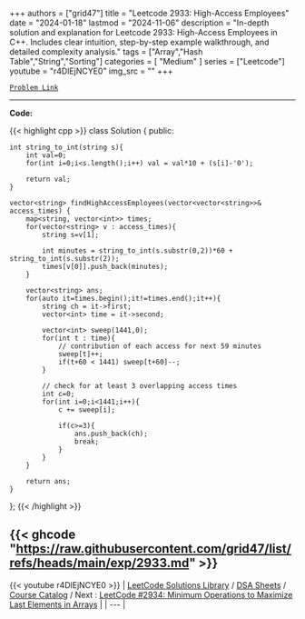
+++
authors = ["grid47"]
title = "Leetcode 2933: High-Access Employees"
date = "2024-01-18"
lastmod = "2024-11-06"
description = "In-depth solution and explanation for Leetcode 2933: High-Access Employees in C++. Includes clear intuition, step-by-step example walkthrough, and detailed complexity analysis."
tags = ["Array","Hash Table","String","Sorting"]
categories = [
    "Medium"
]
series = ["Leetcode"]
youtube = "r4DlEjNCYE0"
img_src = ""
+++



[`Problem Link`](https://leetcode.com/problems/high-access-employees/description/)

---
**Code:**

{{< highlight cpp >}}
class Solution {
public:
    
    int string_to_int(string s){
        int val=0;
        for(int i=0;i<s.length();i++) val = val*10 + (s[i]-'0');
        
        return val;
    }
    
    vector<string> findHighAccessEmployees(vector<vector<string>>& access_times) {
		map<string, vector<int>> times;
        for(vector<string> v : access_times){
            string s=v[1];
            
            int minutes = string_to_int(s.substr(0,2))*60 + string_to_int(s.substr(2));
            times[v[0]].push_back(minutes);
        }
        
        vector<string> ans;
        for(auto it=times.begin();it!=times.end();it++){
            string ch = it->first;
            vector<int> time = it->second;
            
            vector<int> sweep(1441,0);
            for(int t : time){
				// contribution of each access for next 59 minutes
                sweep[t]++;
                if(t+60 < 1441) sweep[t+60]--;
            }
            
			// check for at least 3 overlapping access times
            int c=0;
            for(int i=0;i<1441;i++){
                c += sweep[i];
                
                if(c>=3){
                    ans.push_back(ch);
                    break;
                }
            }
        }
        
        return ans;
    }
};
{{< /highlight >}}

{{< ghcode "https://raw.githubusercontent.com/grid47/list/refs/heads/main/exp/2933.md" >}}
---
{{< youtube r4DlEjNCYE0 >}}
| [LeetCode Solutions Library](https://grid47.xyz/leetcode/) / [DSA Sheets](https://grid47.xyz/sheets/) / [Course Catalog](https://grid47.xyz/courses/) / Next : [LeetCode #2934: Minimum Operations to Maximize Last Elements in Arrays](https://grid47.xyz/leetcode/solution-2934-minimum-operations-to-maximize-last-elements-in-arrays/) |
| --- |
